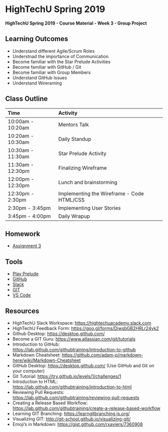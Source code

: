 # HighTechU Spring 2019

**HighTechU Spring 2019 - Course Material - Week 3 - Group Project**

## Learning Outcomes

* Understand different Agile/Scrum Roles
* Understnad the importance of Communication
* Become familiar with the Star Prelude Activities
* Become familiar with GitHub / Git
* Become familiar with Group Members
* Understand GitHub Issues
* Understand Wireraming

## Class Outline

|Time|Activity|
|:---|:---|
|10:00am - 10:20am|Mentors Talk|
|10:20am - 10:30am|Daily Standup|
|10:30am - 11:30am|Star Prelude Activity|
|11:30am - 12:30pm|Finalizing Wireframe|
|12:00pm - 12:30pm|Lunch and brainstorming|
|12:30pm - 2:30pm|Implementing the Wireframe - Code HTML/CSS|
|2:30pm - 3:45pm|Implementing User Stories|
|3:45pm - 4:00pm|Daily Wrapup|

## Homework

* [Assignment 3](https://github.com/hightechu/hightechu-spring2019/blob/master/week3/assignment3.md)

## Tools

* [Play Prelude](https://www.playprelude.com/player-login/)
* [GitHub](https://github.com/)
* [Slack](https://slack.com/)
* [GIT](https://git-scm.com/)
* [VS Code](https://code.visualstudio.com/)

## Resources

* HighTechU Slack Workspace: https://hightechuacademy.slack.com
* HighTechU Feedback Form: https://goo.gl/forms/DiwsbGB2HRLr24vk2
* Github Desktop: https://desktop.github.com/
* Become a GIT Guru: https://www.atlassian.com/git/tutorials
* Introduction to GitHub: https://lab.github.com/githubtraining/introduction-to-github
* Markdown Cheatsheet: https://github.com/adam-p/markdown-here/wiki/Markdown-Cheatsheet
* GitHub Desktop: https://desktop.github.com/ (Use GitHub and Git on your computer)
* Git Tutorial: https://try.github.io/levels/1/challenges/1
* Introduction to HTML: https://lab.github.com/githubtraining/introduction-to-html
* Reviewing Pull Requests: https://lab.github.com/githubtraining/reviewing-pull-requests
* Creating a Release Based Workflow: https://lab.github.com/githubtraining/create-a-release-based-workflow
* Learning GIT Branching: https://learngitbranching.js.org/
* Visualizing GIT: http://git-school.github.io/visualizing-git/
* Emoji’s in Markdown: https://gist.github.com/rxaviers/7360908

